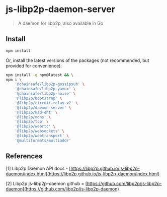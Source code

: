 # js-libp2p-daemon-server

> A daemon for libp2p, also available in Go

## Install

```sh
npm install
```

Or, install the latest versions of the packages (not recommended, but provided for convenience):
```sh
npm install -g npm@latest && \
npm i \
    '@chainsafe/libp2p-gossipsub' \
    '@chainsafe/libp2p-yamux' \
    '@chainsafe/libp2p-noise' \
    '@libp2p/bootstrap' \
    '@libp2p/circuit-relay-v2' \
    '@libp2p/daemon-server' \
    '@libp2p/kad-dht' \
    '@libp2p/mdns' \
    '@libp2p/tcp' \
    '@libp2p/webrtc' \
    '@libp2p/websockets' \
    '@libp2p/webtransport' \
    '@multiformats/multiaddr'
```


## References

[1] Libp2p Daemon API docs - [https://libp2p.github.io/js-libp2p-daemon/index.html](https://libp2p.github.io/js-libp2p-daemon/index.html)

[2] Libp2p js-libp2p-daemon github = [https://github.com/libp2p/js-libp2p-daemon](https://github.com/libp2p/js-libp2p-daemon)